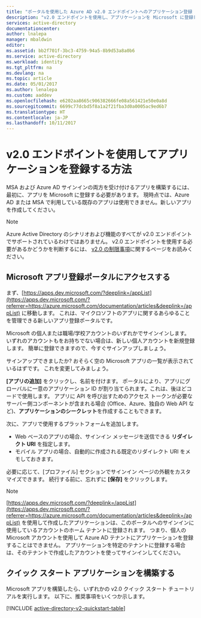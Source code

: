 ```yaml
---
title: "ポータルを使用した Azure AD v2.0 エンドポイントへのアプリケーション登録 | Microsoft Docs"
description: "v2.0 エンドポイントを使用し、アプリケーションを Microsoft に登録して Microsoft サービスへのサインインとアクセスを有効にする方法"
services: active-directory
documentationcenter: 
author: lnalepa
manager: mbaldwin
editor: 
ms.assetid: bb2f701f-3bc3-4759-94a5-8b9d53a8a0b6
ms.service: active-directory
ms.workload: identity
ms.tgt_pltfrm: na
ms.devlang: na
ms.topic: article
ms.date: 05/01/2017
ms.author: lenalepa
ms.custom: aaddev
ms.openlocfilehash: e6202aa8665c906382666fe08a561421e50e0a8d
ms.sourcegitcommit: 6699c77dcbd5f8a1a2f21fba3d0a0005ac9ed6b7
ms.translationtype: HT
ms.contentlocale: ja-JP
ms.lasthandoff: 10/11/2017
---
```

# <a name="how-to-register-an-app-with-the-v20-endpoint"></a>v2.0 エンドポイントを使用してアプリケーションを登録する方法
MSA および Azure AD サインインの両方を受け付けるアプリを構築するには、最初に、アプリを Microsoft に登録する必要があります。  現時点では、Azure AD または MSA で利用している既存のアプリは使用できません。新しいアプリを作成してください。

> [!NOTE]
> Azure Active Directory のシナリオおよび機能のすべてが v2.0 エンドポイントでサポートされているわけではありません。  v2.0 エンドポイントを使用する必要があるかどうかを判断するには、 [v2.0 の制限事項](active-directory-v2-limitations.md)に関するページをお読みください。
> 
> 

## <a name="visit-the-microsoft-app-registration-portal"></a>Microsoft アプリ登録ポータルにアクセスする
まず、[https://apps.dev.microsoft.com/?deeplink=/appList](https://apps.dev.microsoft.com/?referrer=https://azure.microsoft.com/documentation/articles&deeplink=/appList) に移動します。  これは、マイクロソフトのアプリに関するあらゆることを管理できる新しいアプリ登録ポータルです。

Microsoft の個人または職場/学校アカウントのいずれかでサインインします。  いずれのアカウントもをお持ちでない場合は、新しい個人アカウントを新規登録します。 簡単に登録できますので、今すぐサインアップしましょう。

サインアップできましたか? おそらく空の Microsoft アプリの一覧が表示されているはずです。  これを変更してみましょう。

**[アプリの追加]** をクリックし、名前を付けます。  ポータルにより、アプリにグローバルに一意のアプリケーション ID が割り当てられます。これは、後ほどコードで使用します。  アプリに API を呼び出すためのアクセス トークンが必要なサーバー側コンポーネントが含まれる場合 (Office、Azure、独自の Web API など)、**アプリケーションのシークレット**を作成することもできます。

次に、アプリで使用するプラットフォームを追加します。

* Web ベースのアプリの場合、サインイン メッセージを送信できる **リダイレクト URI** を指定します。
* モバイル アプリの場合、自動的に作成される既定のリダイレクト URI をメモしておきます。

必要に応じて、[プロファイル] セクションでサインイン ページの外観をカスタマイズできます。  続行する前に、忘れずに **[保存]** をクリックします。

> [!NOTE]
> [https://apps.dev.microsoft.com/?deeplink=/appList](https://apps.dev.microsoft.com/?referrer=https://azure.microsoft.com/documentation/articles&deeplink=/appList) を使用して作成したアプリケーションは、このポータルへのサインインに使用しているアカウントのホーム テナントに登録されます。  つまり、個人の Microsoft アカウントを使用して Azure AD テナントにアプリケーションを登録することはできません。  アプリケーションを特定のテナントに登録する場合は、そのテナントで作成したアカウントを使ってサインインしてください。
> 
> 

## <a name="build-a-quick-start-app"></a>クイック スタート アプリケーションを構築する
Microsoft アプリを構築したら、いずれかの v2.0 クイック スタート チュートリアルを実行します。  以下に、推奨事項をいくつか示します。

[!INCLUDE [active-directory-v2-quickstart-table](../../../includes/active-directory-v2-quickstart-table.md)]

